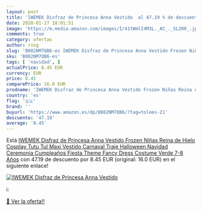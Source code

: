 ```yaml
---
layout: post
title: 'IWEMEK Disfraz de Princesa Anna Vestido  al 47.19 % de descuento'
date: 2020-01-27 18:01:51
image: 'https://m.media-amazon.com/images/I/41tWmlI4M3L._AC_._SL200_.jpg'
comments: true
category: ofertas
author: ring
slug: 'B082NM7QB6-es IWEMEK Disfraz de Princesa Anna Vestido Frozen Niñas Reina...'
sku: 'B082NM7QB6-es'
tags: [ 'navidad', ]
actualPrice: 8.45 EUR
currency: EUR
price: 8.45
comparePrice: 16.0 EUR
prodname: 'IWEMEK Disfraz de Princesa Anna Vestido Frozen Niñas Reina de Hielo Cosplay Tutu Tul Maxi Vestido Carnaval Traje Halloween Navidad Ceremonia Cumpleaños Fiesta Theme Fancy Dress Costume Verde 7-8 Años'
country: 'es'
flag: '🇪🇸'
brand: ''
buyurl: 'https://www.amazon.es/dp/B082NM7QB6/?tag=tolees-21'
descuento: '47.19'
average: '8.45'
---
```


Está [IWEMEK Disfraz de Princesa Anna Vestido Frozen Niñas Reina de Hielo Cosplay Tutu Tul Maxi Vestido Carnaval Traje Halloween Navidad Ceremonia Cumpleaños Fiesta Theme Fancy Dress Costume Verde 7-8 Años](https://www.amazon.es/dp/B082NM7QB6/?tag=tolees-21) con 47.19 de descuento por 8.45 EUR (original: 16.0 EUR) en el siguiente enlace!

[![IWEMEK Disfraz de Princesa Anna Vestido ](https://m.media-amazon.com/images/I/41tWmlI4M3L._AC_._SL200_.jpg)](https://www.amazon.es/dp/B082NM7QB6/?tag=tolees-21)

ℹ️:


[🛒 Ver la oferta!!](https://www.amazon.es/dp/B082NM7QB6/?tag=tolees-21)
